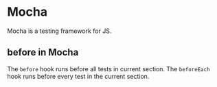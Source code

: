 # Mocha
Mocha is a testing framework for JS.

## before in Mocha
The `before` hook runs before all tests in current section. The `beforeEach` hook runs before every test in the current section.
